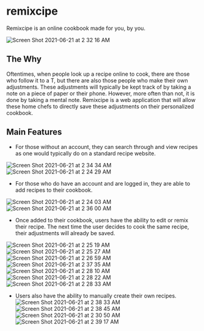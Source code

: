# remixcipe

Remixcipe is an online cookbook made for you, by you. 

![Screen Shot 2021-06-21 at 2 32 16 AM](https://user-images.githubusercontent.com/78152949/122740525-e9f3c280-d238-11eb-9f4c-0d84fdc4375f.png)

## The Why

Oftentimes, when people look up a recipe online to cook, there are those who follow it to a T, but there are also those people who make their own adjustments. These adjustments will typically be kept track of by taking a note on a piece of paper or their phone. However, more often than not, it is done by taking a mental note. Remixcipe is a web application that will allow these home chefs to directly save these adjustments on their personalized cookbook.

## Main Features

- For those without an account, they can search through and view recipes as one would typically do on a standard recipe website. 

![Screen Shot 2021-06-21 at 2 34 34 AM](https://user-images.githubusercontent.com/78152949/122740854-3c34e380-d239-11eb-92b5-f93240f1bee2.png)
![Screen Shot 2021-06-21 at 2 24 29 AM](https://user-images.githubusercontent.com/78152949/122740906-4a82ff80-d239-11eb-892a-291f93cd6b04.png)

- For those who do have an account and are logged in, they are able to add recipes to their cookbook.

![Screen Shot 2021-06-21 at 2 24 03 AM](https://user-images.githubusercontent.com/78152949/122740963-579fee80-d239-11eb-98f9-681352ec7cba.png)
![Screen Shot 2021-06-21 at 2 36 00 AM](https://user-images.githubusercontent.com/78152949/122741056-6ededc00-d239-11eb-99b1-c1b506fa4516.png)

- Once added to their cookbook, users have the ability to edit or remix their recipe. The next time the user decides to cook the same recipe, their adjustments will already be saved.

![Screen Shot 2021-06-21 at 2 25 19 AM](https://user-images.githubusercontent.com/78152949/122741128-7f8f5200-d239-11eb-9547-fd574813d15c.png)
![Screen Shot 2021-06-21 at 2 25 27 AM](https://user-images.githubusercontent.com/78152949/122741167-8a49e700-d239-11eb-956e-1d8ddcc22944.png)
![Screen Shot 2021-06-21 at 2 26 59 AM](https://user-images.githubusercontent.com/78152949/122741216-97ff6c80-d239-11eb-80c6-f1946e529ede.png)
![Screen Shot 2021-06-21 at 2 37 35 AM](https://user-images.githubusercontent.com/78152949/122741282-a8174c00-d239-11eb-9cd6-5113f64cb4bb.png)
![Screen Shot 2021-06-21 at 2 28 10 AM](https://user-images.githubusercontent.com/78152949/122741306-aea5c380-d239-11eb-8d5b-599774237364.png)
![Screen Shot 2021-06-21 at 2 28 22 AM](https://user-images.githubusercontent.com/78152949/122741309-afd6f080-d239-11eb-83a4-2aa72104fc36.png)
![Screen Shot 2021-06-21 at 2 28 33 AM](https://user-images.githubusercontent.com/78152949/122741328-b4030e00-d239-11eb-8e08-5d5ae77e8729.png)

- Users also have the ability to manually create their own recipes. 
![Screen Shot 2021-06-21 at 2 38 33 AM](https://user-images.githubusercontent.com/78152949/122741435-ced58280-d239-11eb-8bb5-0612f8fad1d3.png)
![Screen Shot 2021-06-21 at 2 38 45 AM](https://user-images.githubusercontent.com/78152949/122741444-d09f4600-d239-11eb-8d87-28fa50b3ac17.png)
![Screen Shot 2021-06-21 at 2 30 50 AM](https://user-images.githubusercontent.com/78152949/122741455-d4cb6380-d239-11eb-906f-fd83be790f7f.png)
![Screen Shot 2021-06-21 at 2 39 17 AM](https://user-images.githubusercontent.com/78152949/122741521-e4e34300-d239-11eb-9a68-a10e5657fd60.png)
